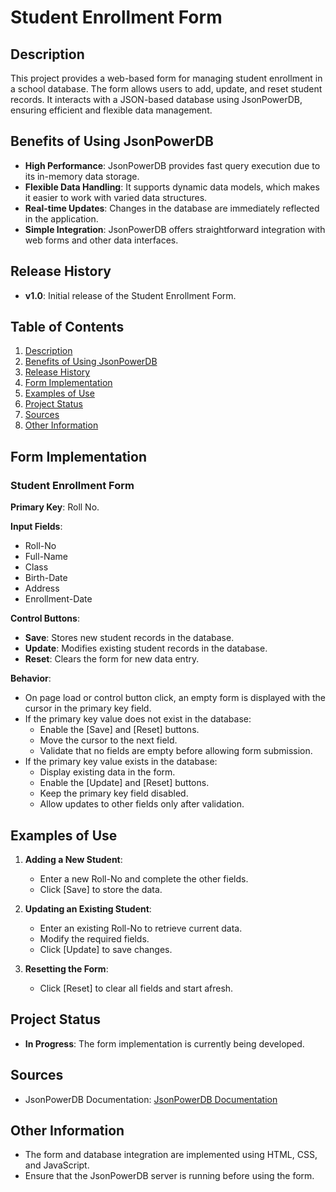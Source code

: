 # Student Enrollment Form

## Description
This project provides a web-based form for managing student enrollment in a school database. The form allows users to add, update, and reset student records. It interacts with a JSON-based database using JsonPowerDB, ensuring efficient and flexible data management.

## Benefits of Using JsonPowerDB
- **High Performance**: JsonPowerDB provides fast query execution due to its in-memory data storage.
- **Flexible Data Handling**: It supports dynamic data models, which makes it easier to work with varied data structures.
- **Real-time Updates**: Changes in the database are immediately reflected in the application.
- **Simple Integration**: JsonPowerDB offers straightforward integration with web forms and other data interfaces.

## Release History
- **v1.0**: Initial release of the Student Enrollment Form.

## Table of Contents
1. [Description](#description)
2. [Benefits of Using JsonPowerDB](#benefits-of-using-jsonpowerdb)
3. [Release History](#release-history)
4. [Form Implementation](#form-implementation)
5. [Examples of Use](#examples-of-use)
6. [Project Status](#project-status)
7. [Sources](#sources)
8. [Other Information](#other-information)

## Form Implementation

### Student Enrollment Form

**Primary Key**: Roll No.

**Input Fields**:
- Roll-No
- Full-Name
- Class
- Birth-Date
- Address
- Enrollment-Date

**Control Buttons**:
- **Save**: Stores new student records in the database.
- **Update**: Modifies existing student records in the database.
- **Reset**: Clears the form for new data entry.

**Behavior**:
- On page load or control button click, an empty form is displayed with the cursor in the primary key field.
- If the primary key value does not exist in the database:
  - Enable the [Save] and [Reset] buttons.
  - Move the cursor to the next field.
  - Validate that no fields are empty before allowing form submission.
- If the primary key value exists in the database:
  - Display existing data in the form.
  - Enable the [Update] and [Reset] buttons.
  - Keep the primary key field disabled.
  - Allow updates to other fields only after validation.

## Examples of Use
1. **Adding a New Student**:
   - Enter a new Roll-No and complete the other fields.
   - Click [Save] to store the data.

2. **Updating an Existing Student**:
   - Enter an existing Roll-No to retrieve current data.
   - Modify the required fields.
   - Click [Update] to save changes.

3. **Resetting the Form**:
   - Click [Reset] to clear all fields and start afresh.

## Project Status
- **In Progress**: The form implementation is currently being developed.

## Sources
- JsonPowerDB Documentation: [JsonPowerDB Documentation](https://jsonpowerdb.com)

## Other Information
- The form and database integration are implemented using HTML, CSS, and JavaScript.
- Ensure that the JsonPowerDB server is running before using the form.


